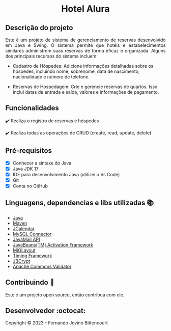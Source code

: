 <h1 align="center">Hotel Alura</h1> 

## Descrição do projeto 

<p align="justify">
Este é um projeto de sistema de gerenciamento de reservas desenvolvido em Java e Swing. O sistema permite que hotéis e estabelecimentos similares administrem suas reservas de forma eficaz e organizada. Alguns dos principais recursos do sistema incluem:

- Cadastro de Hóspedes: Adicione informações detalhadas sobre os hóspedes, incluindo nome, sobrenome, data de nascimento, nacionalidade e número de telefone.

- Reservas de Hospedagem: Crie e gerencie reservas de quartos. Isso inclui datas de entrada e saída, valores e informações de pagamento.
</p>

## Funcionalidades

:heavy_check_mark: Realiza o registro de reservas e hóspedes

:heavy_check_mark: Realiza todas as operações de CRUD (create, read, update, delete)   

## Pré-requisitos

- [x] Conhecer a sintaxe do Java<br>
- [x] Java JDK 17<br>
- [x] IDE para desenvolvimento Java (utilizei o Vs Code)<br>
- [x] Git<br>
- [x] Conta no GitHub<br>

## Linguagens, dependencias e libs utilizadas :books:

- [Java](https://docs.oracle.com/en/java/javase/17/docs/api/index.html)
- [Maven](https://maven.apache.org/ref/3.9.3/maven-core/index.html)
- [JCalendar](https://mvnrepository.com/artifact/com.toedter/jcalendar)
- [MySQL Connector](https://mvnrepository.com/artifact/mysql/mysql-connector-java)
- [JavaMail API](https://mvnrepository.com/artifact/com.sun.mail/javax.mail)
- [JavaBeans(TM) Activation Framework](https://mvnrepository.com/artifact/javax.activation/activation)
- [MiGLayout](https://mvnrepository.com/artifact/com.miglayout/miglayout)
- [Timing Framework](https://mvnrepository.com/artifact/net.java.dev.timingframework/timingframework)
- [JBCrypt](https://mvnrepository.com/artifact/org.mindrot/jbcrypt/0.4)
- [Apache Commons Validator](https://mvnrepository.com/artifact/commons-validator/commons-validator/1.7)

## Contribuindo 🤝

<p>
Este é um projeto open source, então contribua com ele.<br>

## Desenvolvedor :octocat:


Copyright :copyright: 2023 - Fernando Jovino Bittencourt
